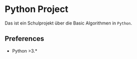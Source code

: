 # Python Project

Das ist ein Schulprojekt über die Basic Algorithmen in `Python`.

## Preferences

- Python >3.*
